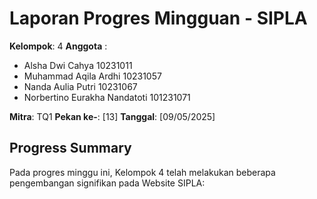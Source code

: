 # Laporan Progres Mingguan - SIPLA
**Kelompok**: 4
**Anggota** : 
- Alsha Dwi Cahya 10231011
- Muhammad Aqila Ardhi 10231057
- Nanda Aulia Putri 10231067
- Norbertino Eurakha Nandatoti 101231071

**Mitra**: TQ1
**Pekan ke-**: [13]
**Tanggal**: [09/05/2025]

## Progress Summary
Pada progres minggu ini, Kelompok 4 telah melakukan beberapa pengembangan signifikan pada Website SIPLA:
